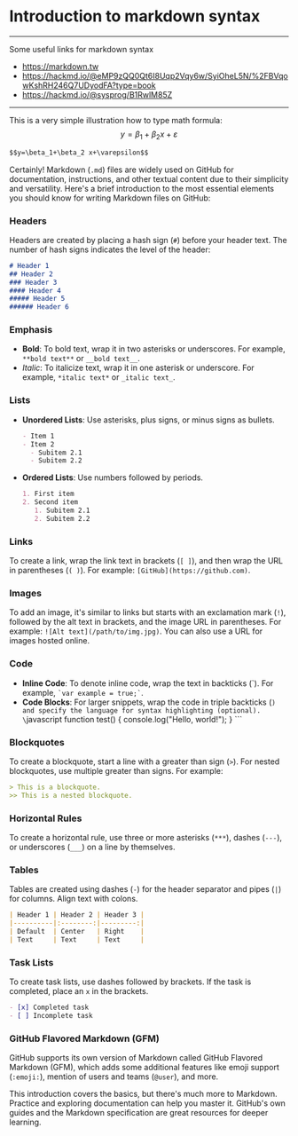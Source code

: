 # Introduction to markdown syntax



--- 
Some useful links for markdown syntax

- https://markdown.tw
- https://hackmd.io/@eMP9zQQ0Qt6I8Uqp2Vqy6w/SyiOheL5N/%2FBVqowKshRH246Q7UDyodFA?type=book
- https://hackmd.io/@sysprog/B1RwlM85Z
---- 


This is a very simple illustration how to type math formula: $$y=\beta_1+\beta_2 x+\varepsilon$$

```markdown
$$y=\beta_1+\beta_2 x+\varepsilon$$
```



Certainly! Markdown (`.md`) files are widely used on GitHub for documentation, instructions, and other textual content due to their simplicity and versatility. Here's a brief introduction to the most essential elements you should know for writing Markdown files on GitHub:

### Headers

Headers are created by placing a hash sign (`#`) before your header text. The number of hash signs indicates the level of the header:

```markdown
# Header 1
## Header 2
### Header 3
#### Header 4
##### Header 5
###### Header 6
```

### Emphasis

- **Bold**: To bold text, wrap it in two asterisks or underscores. For example, `**bold text**` or `__bold text__`.
- *Italic*: To italicize text, wrap it in one asterisk or underscore. For example, `*italic text*` or `_italic text_`.

### Lists

- **Unordered Lists**: Use asterisks, plus signs, or minus signs as bullets.
  ```markdown
  - Item 1
  - Item 2
    - Subitem 2.1
    - Subitem 2.2
  ```
- **Ordered Lists**: Use numbers followed by periods.
  ```markdown
  1. First item
  2. Second item
     1. Subitem 2.1
     2. Subitem 2.2
  ```

### Links

To create a link, wrap the link text in brackets (`[ ]`), and then wrap the URL in parentheses (`( )`). For example: `[GitHub](https://github.com)`.

### Images

To add an image, it's similar to links but starts with an exclamation mark (`!`), followed by the alt text in brackets, and the image URL in parentheses. For example: `![Alt text](/path/to/img.jpg)`. You can also use a URL for images hosted online.

### Code

- **Inline Code**: To denote inline code, wrap the text in backticks (\`). For example, `` `var example = true;` ``.
- **Code Blocks**: For larger snippets, wrap the code in triple backticks (```) and specify the language for syntax highlighting (optional).
  \```javascript
  function test() {
    console.log("Hello, world!");
  }
  \```

### Blockquotes

To create a blockquote, start a line with a greater than sign (`>`). For nested blockquotes, use multiple greater than signs. For example:

```markdown
> This is a blockquote.
>> This is a nested blockquote.
```

### Horizontal Rules

To create a horizontal rule, use three or more asterisks (`***`), dashes (`---`), or underscores (`___`) on a line by themselves.

### Tables

Tables are created using dashes (`-`) for the header separator and pipes (`|`) for columns. Align text with colons.

```markdown
| Header 1 | Header 2 | Header 3 |
|----------|:--------:|---------:|
| Default  | Center   | Right    |
| Text     | Text     | Text     |
```

### Task Lists

To create task lists, use dashes followed by brackets. If the task is completed, place an `x` in the brackets.

```markdown
- [x] Completed task
- [ ] Incomplete task
```

### GitHub Flavored Markdown (GFM)

GitHub supports its own version of Markdown called GitHub Flavored Markdown (GFM), which adds some additional features like emoji support (`:emoji:`), mention of users and teams (`@user`), and more.

This introduction covers the basics, but there's much more to Markdown. Practice and exploring documentation can help you master it. GitHub's own guides and the Markdown specification are great resources for deeper learning.
